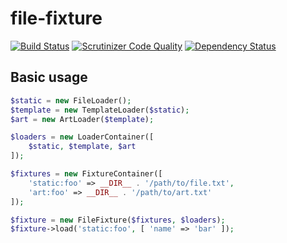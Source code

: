 file-fixture
==================================

[![Build Status](https://travis-ci.org/holyshared/file-fixture.svg?branch=master)](https://travis-ci.org/holyshared/file-fixture)
[![Scrutinizer Code Quality](https://scrutinizer-ci.com/g/holyshared/file-fixture/badges/quality-score.png?b=master)](https://scrutinizer-ci.com/g/holyshared/file-fixture/?branch=master)
[![Dependency Status](https://www.versioneye.com/user/projects/552efada10e7149066000804/badge.svg?style=flat)](https://www.versioneye.com/user/projects/552efada10e7149066000804)


Basic usage
----------------------------------

```php
$static = new FileLoader();
$template = new TemplateLoader($static);
$art = new ArtLoader($template);

$loaders = new LoaderContainer([
    $static, $template, $art
]);

$fixtures = new FixtureContainer([
    'static:foo' => __DIR__ . '/path/to/file.txt',
    'art:foo' => __DIR__ . '/path/to/art.txt'
]);

$fixture = new FileFixture($fixtures, $loaders);
$fixture->load('static:foo', [ 'name' => 'bar' ]);
```
